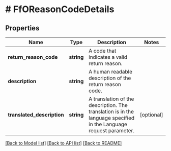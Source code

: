 # # FfOReasonCodeDetails

## Properties

Name | Type | Description | Notes
------------ | ------------- | ------------- | -------------
**return_reason_code** | **string** | A code that indicates a valid return reason. |
**description** | **string** | A human readable description of the return reason code. |
**translated_description** | **string** | A translation of the description. The translation is in the language specified in the Language request parameter. | [optional]

[[Back to Model list]](../../README.md#models) [[Back to API list]](../../README.md#endpoints) [[Back to README]](../../README.md)
